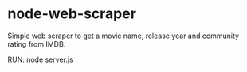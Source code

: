 node-web-scraper
================

Simple web scraper to get a movie name, release year and community rating from IMDB.

RUN: node server.js
